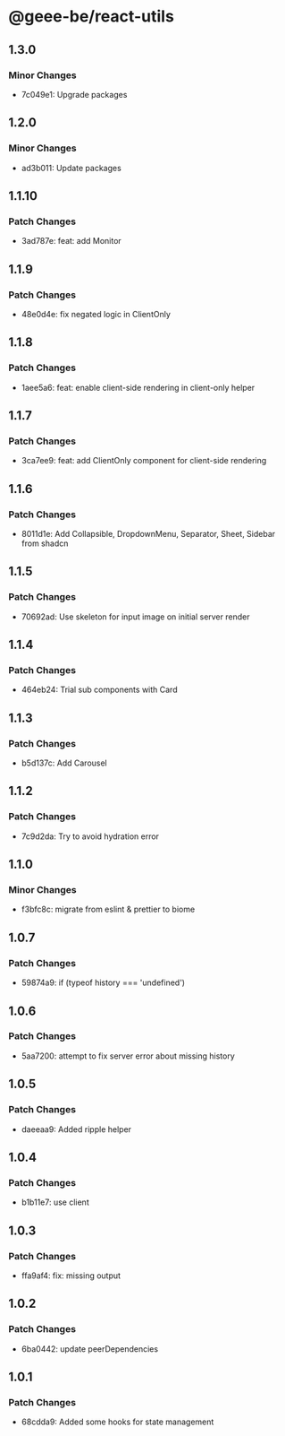 # @geee-be/react-utils

## 1.3.0

### Minor Changes

- 7c049e1: Upgrade packages

## 1.2.0

### Minor Changes

- ad3b011: Update packages

## 1.1.10

### Patch Changes

- 3ad787e: feat: add Monitor

## 1.1.9

### Patch Changes

- 48e0d4e: fix negated logic in ClientOnly

## 1.1.8

### Patch Changes

- 1aee5a6: feat: enable client-side rendering in client-only helper

## 1.1.7

### Patch Changes

- 3ca7ee9: feat: add ClientOnly component for client-side rendering

## 1.1.6

### Patch Changes

- 8011d1e: Add Collapsible, DropdownMenu, Separator, Sheet, Sidebar from shadcn

## 1.1.5

### Patch Changes

- 70692ad: Use skeleton for input image on initial server render

## 1.1.4

### Patch Changes

- 464eb24: Trial sub components with Card

## 1.1.3

### Patch Changes

- b5d137c: Add Carousel

## 1.1.2

### Patch Changes

- 7c9d2da: Try to avoid hydration error

## 1.1.0

### Minor Changes

- f3bfc8c: migrate from eslint & prettier to biome

## 1.0.7

### Patch Changes

- 59874a9: if (typeof history === 'undefined')

## 1.0.6

### Patch Changes

- 5aa7200: attempt to fix server error about missing history

## 1.0.5

### Patch Changes

- daeeaa9: Added ripple helper

## 1.0.4

### Patch Changes

- b1b11e7: use client

## 1.0.3

### Patch Changes

- ffa9af4: fix: missing output

## 1.0.2

### Patch Changes

- 6ba0442: update peerDependencies

## 1.0.1

### Patch Changes

- 68cdda9: Added some hooks for state management
